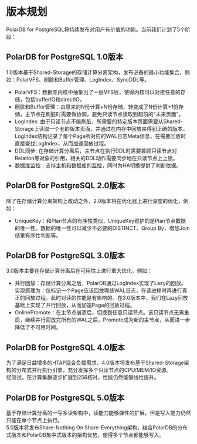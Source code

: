 # 版本规划

PolarDB for PostgreSQL将持续发布对用户有价值的功能。当前我们计划了5个阶段：

## PolarDB for PostgreSQL 1.0版本
1.0版本基于Shared-Storage的存储计算分离架构，发布必备的最小功能集合，例如：PolarVFS、刷脏和Buffer管理、LogIndex、SyncDDL等。

- PolarVFS：数据库内核中抽象出了一层VFS层，使得内核可以对接任意的存储，包括bufferIO和directIO。
- 刷脏和Buffer管理：由原来的N份计算+N份存储，转变成了N份计算+1份存储，主节点在刷脏时需要做协调，避免只读节点读取到超前的“未来页面”。
- LogIndex: 由于只读节点不能刷脏，所需要的特定版本页面需要从Shared-Storage上读取一个老的版本页面，并通过在内存中回放来得到正确的版本。LogIndex结构记录了每个Page所对应的WAL日志Meta信息，在需要回放时直接查找LogIndex，从而加速回放过程。
- DDL同步: 在存储计算分离后，主节点在执行DDL时需要兼顾只读节点对Relation等对象的引用，相关的DDL动作需要同步地在只读节点上上锁。
- 数据库监控：支持主机和数据库的监控，同时为HA切换提供了判断依据。
## PolarDB for PostgreSQL 2.0版本
除了在存储计算分离架构上改动之外，2.0版本将在优化器上进行深度的优化，例如：

- UniqueKey：和Plan节点的有序性类似，UniqueKey维护的是Plan节点数据的唯一性。数据的唯一性可以减少不必要的DISTINCT、Group By，增加Join结果有序性判断等。
## PolarDB for PostgreSQL 3.0版本
3.0版本主要在存储计算分离后在可用性上进行重大优化，例如：

- 并行回放：存储计算分离之后，PolarDB通过LogIndex实现了Lazy的回放。实现原理为：仅标记一个Page应该回放哪些WAL日志，在读进程时再进行真正的回放过程。此时对读的性能是有影响的。在3.0版本中，我们在Lazy回放基础上实现了并行回放，从而加速Page的回放过程。
- OnlinePromote：在主节点崩溃后，切换到任意只读节点。该只读节点无需重启，继续并行回放完所有的WAL之后，Promote成为新的主节点，从而进一步降低了不可用时间。
## PolarDB for PostgreSQL 4.0版本
为了满足日益增多的HTAP混合负载需求，4.0版本将发布基于Shared-Storage架构的分布式并行执行引擎，充分发挥多个只读节点的CPU/MEM/IO资源。  
经测试，在计算集群逐步扩展到256核时，性能仍然能够线性提升。
## PolarDB for PostgreSQL 5.0版本
基于存储计算分离的一写多读架构中，读能力能够弹性的扩展，但是写入能力仍然只能在单个节点上执行。  
5.0版本将发布Share-Nothing On Share-Everything架构，结合PolarDB的分布式版本和PolarDB集中式版本的架构优势，使得多个节点都能够写入。
